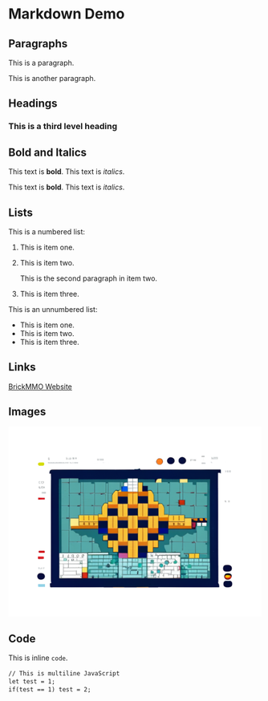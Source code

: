 # Markdown Demo

## Paragraphs

This is a paragraph.

This is another paragraph.

## Headings

### This is a third level heading

## Bold and Italics

This text is **bold**. This text is *italics*.

This text is __bold__. This text is _italics_.

## Lists

This is a numbered list:

1. This is item one.
2. This is item two.

    This is the second paragraph in item two.

4. This is item three.

This is an unnumbered list:

- This is item one.
- This is item two.
- This is item three.

## Links

[BrickMMO Website](https://brickmmo.com)

## Images

![Systems Graphic](systems.png)

## Code

This is inline `code`.

```javascrit
// This is multiline JavaScript
let test = 1;
if(test == 1) test = 2;
```
